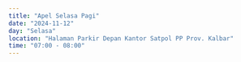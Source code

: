 ```yaml
---
title: "Apel Selasa Pagi"
date: "2024-11-12"
day: "Selasa"
location: "Halaman Parkir Depan Kantor Satpol PP Prov. Kalbar"
time: "07:00 - 08:00"
---
```

